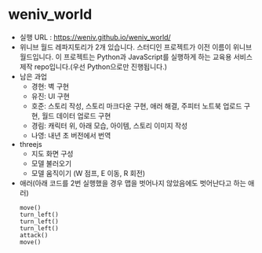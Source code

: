 # weniv_world

* 실행 URL : https://weniv.github.io/weniv_world/
* 위니브 월드 레파지토리가 2개 있습니다. 스터디인 프로젝트가 이전 이름이 위니브 월드입니다. 이 프로젝트는 Python과 JavaScript를 실행하게 하는 교육용 서비스 제작 repo입니다.(우선 Python으로만 진행됩니다.)
* 남은 과업
   * 경현: 벽 구현
   * 유진: UI 구현
   * 호준: 스토리 작성, 스토리 마크다운 구현, 애러 해결, 주피터 노트북 업로드 구현, 월드 데이터 업로드 구현
   * 경림: 캐릭터 위, 아래 모습, 아이템, 스토리 이미지 작성
   * 나영: 내년 초 버전에서 번역
* threejs
   * 지도 화면 구성
   * 모델 불러오기
   * 모델 움직이기 (W 점프, E 이동, R 회전)
* 애러(아래 코드를 2번 실행했을 경우 맵을 벗어나지 않았음에도 벗어난다고 하는 애러)
   ```
   move()
   turn_left()
   turn_left()
   turn_left()
   attack()
   move()
   ```